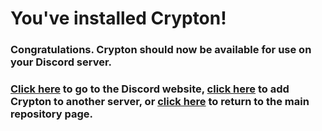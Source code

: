 # You've installed Crypton!

### Congratulations. Crypton should now be available for use on your Discord server.

### [Click here](https://discordapp.com) to go to the Discord website, [click here](https://discordapp.com/oauth2/authorize?client_id=401249077657993246&scope=bot&permissions=388160&redirect_url=crypton.fun/callback) to add Crypton to another server, or [click here](https://github.com/Crypton) to return to the main repository page.